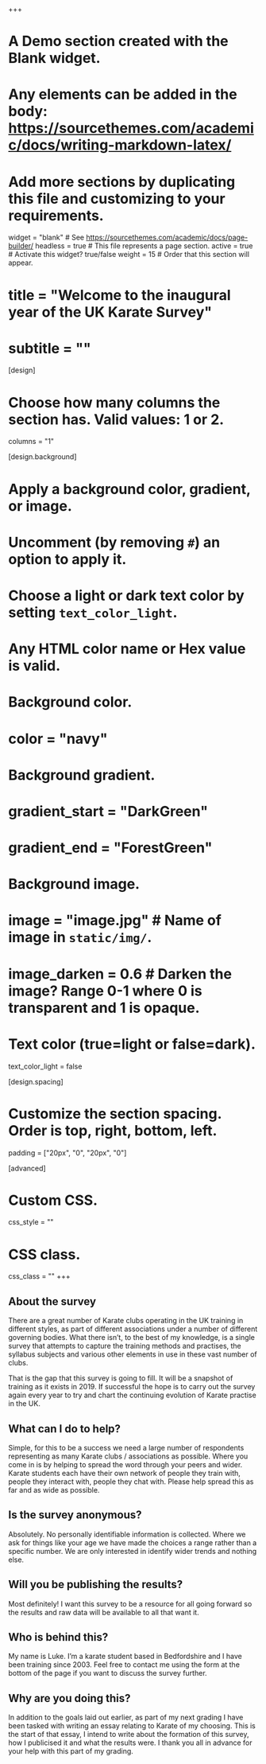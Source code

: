 +++
# A Demo section created with the Blank widget.
# Any elements can be added in the body: https://sourcethemes.com/academic/docs/writing-markdown-latex/
# Add more sections by duplicating this file and customizing to your requirements.

widget = "blank"  # See https://sourcethemes.com/academic/docs/page-builder/
headless = true  # This file represents a page section.
active = true  # Activate this widget? true/false
weight = 15  # Order that this section will appear.

# title = "Welcome to the inaugural year of the **UK Karate Survey**"
# subtitle = ""

[design]
  # Choose how many columns the section has. Valid values: 1 or 2.
  columns = "1"

[design.background]
  # Apply a background color, gradient, or image.
  #   Uncomment (by removing `#`) an option to apply it.
  #   Choose a light or dark text color by setting `text_color_light`.
  #   Any HTML color name or Hex value is valid.

  # Background color.
  # color = "navy"
  
  # Background gradient.
  # gradient_start = "DarkGreen"
  # gradient_end = "ForestGreen"
  
  # Background image.
  # image = "image.jpg"  # Name of image in `static/img/`.
  # image_darken = 0.6  # Darken the image? Range 0-1 where 0 is transparent and 1 is opaque.

  # Text color (true=light or false=dark).
  text_color_light = false

[design.spacing]
  # Customize the section spacing. Order is top, right, bottom, left.
  padding = ["20px", "0", "20px", "0"]

[advanced]
 # Custom CSS. 
 css_style = ""
 
 # CSS class.
 css_class = ""
+++

## About the survey
There are a great number of Karate clubs operating in the UK training in different styles, as part of different associations under a number of different governing bodies. What there isn’t, to the best of my knowledge, is a single survey that attempts to capture the training methods and practises, the syllabus subjects and various other elements in use in these vast number of clubs.

That is the gap that this survey is going to fill. It will be a snapshot of training as it exists in 2019. If successful the hope is to carry out the survey again every year to try and chart the continuing evolution of Karate practise in the UK.

## What can I do to help?
Simple, for this to be a success we need a large number of respondents representing as many Karate clubs / associations as possible. Where you come in is by helping to spread the word through your peers and wider. Karate students each have their own network of people they train with, people they interact with, people they chat with. Please help spread this as far and as wide as possible.

## Is the survey anonymous?
Absolutely. No personally identifiable information is collected. Where we ask for things like your age we have made the choices a range rather than a specific number. We are only interested in identify wider trends and nothing else.

## Will you be publishing the results?
Most definitely! I want this survey to be a resource for all going forward so the results and raw data will be available to all that want it.

## Who is behind this?
My name is Luke. I’m a karate student based in Bedfordshire and I have been training since 2003. Feel free to contact me using the form at the bottom of the page if you want to discuss the survey further.

## Why are you doing this?
In addition to the goals laid out earlier, as part of my next grading I have been tasked with writing an essay relating to Karate of my choosing. This is the start of that essay, I intend to write about the formation of this survey, how I publicised it and what the results were. I thank you all in advance for your help with this part of my grading.